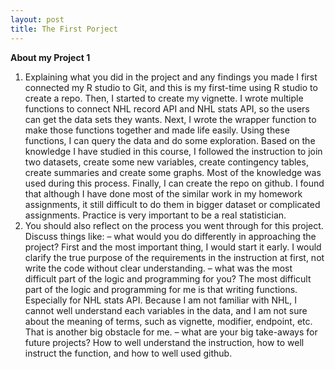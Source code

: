 ```yaml
---
layout: post
title: The First Porject
---
```


**About my Project 1**

1.	Explaining what you did in the project and any findings you made
I first connected my R studio to Git, and this is my first-time using R studio to create a repo. Then, I started to create my vignette. I wrote multiple functions to connect NHL record API and NHL stats API, so the users can get the data sets they wants. Next, I wrote the wrapper function to make those functions together and made life easily. Using these functions, I can query the data and do some exploration. Based on the knowledge I have studied in this course, I followed the instruction to join two datasets, create some new variables, create contingency tables, create summaries and create some graphs. Most of the knowledge was used during this process. Finally, I can create the repo on github. I found that although I have done most of the similar work in my homework assignments, it still difficult to do them in bigger dataset or complicated assignments. Practice is very important to be a real statistician.
2.	 You should also reflect on the process you went through for this project. Discuss things like:
– what would you do differently in approaching the project?
First and the most important thing, I would start it early. I would clarify the true purpose of the requirements in the instruction at first, not write the code without clear understanding. 
– what was the most difficult part of the logic and programming for you?
The most difficult part of the logic and programming for me is that writing functions. Especially for NHL stats API. Because I am not familiar with NHL, I cannot well understand each variables in the data, and I am not sure about the meaning of terms, such as vignette, modifier, endpoint, etc. That is another big obstacle for me. 
– what are your big take-aways for future projects?
How to well understand the instruction, how to well instruct the function, and how to well used github. 


